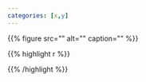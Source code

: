 ```yaml
---
categories: [x,y]
---
```



{{% figure src="" alt="" caption="" %}}


{{% highlight r %}}


{{% /highlight %}}

